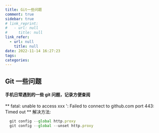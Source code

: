 ```yaml
---
title: Git一些问题
comment: true
sidebar: true
# link_reprint:
#   - url: null
#     title: null
link_refer:
  - url: null
    title: null
date: 2022-11-14 16:27:23
tags:
categories:
---
```


## Git 一些问题

#### 手机日常遇到的一些 git 问题，记录方便查阅

** fatal: unable to access xxx ': Failed to connect to github.com port 443: Timed out **
解决方法:

```js
  git config --global http.proxy
  git config --global --unset http.proxy
```
